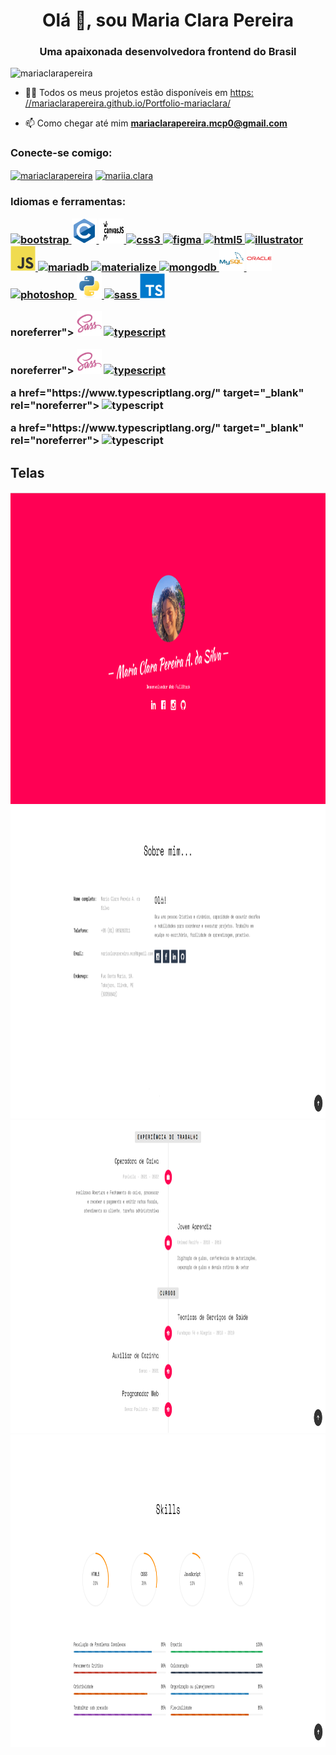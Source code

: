 <h1 align="center">Olá 👋, sou Maria Clara Pereira</h1>
<h3 align="center">Uma apaixonada desenvolvedora frontend do Brasil</h3>

<p align="left"> <img src ="https://komarev.com/ghpvc/?username=mariaclarapereira&label=Profile%20views&color=0e75b6&style=flat" alt="mariaclarapereira" /> </p>

- 👨‍💻 Todos os meus projetos estão disponíveis em [https: //mariaclarapereira.github.io/Portfolio-mariaclara/](https://mariaclarapereira.github.io/Portfolio-mariaclara/)

- 📫 Como chegar até mim **mariaclarapereira.mcp0@gmail.com**

<h3 align= "left">Conecte-se comigo:</h3>
<p align="left">
<a href="https://linkedin.com/in/mariaclarapereira" target="blank"><img align="center" src="https://raw.githubusercontent.com/rahuldkjain/github-profile-readme -generator/master/src/images/icons/Social/linked-in-alt.svg" alt="mariaclarapereira" height="30" width="40" /></a>
<a href="https:/ /instagram.com/mariia.clara" target="blank"><img align="center" src="https://raw.githubusercontent.com/rahuldkjain/github-profile-readme-generator/master/src/images /icons/Social/instagram.svg" alt="mariia.clara" height="30" width="40" /></a>
</p>

<h3 align="left">Idiomas e ferramentas:</ h3>
<p align="left"> <a href="https://getbootstrap.com" target="_blank" rel="noreferrer"> <img src="https://raw.githubusercontent.com/devicons/devicon /master/icons/bootstrap/bootstrap-plain-wordmark.svg" alt="bootstrap" width="40" height="40"/> </a> <a href="https://www.cprogramming.com /" target="_blank" rel="noreferrer"> <img src="https://raw.githubusercontent.com/devicons/devicon/master/icons/c/c-original.svg" alt="c" largura ="40" height="40"/> </a> <a href="https://canvasjs.com" target="_blank" rel="noreferrer"> <img src="https://raw.githubusercontent.com/Hardik0307/Hardik0307/master/assets/canvasjs-charts.svg" alt="canvasjs" width="40" height="40"/> </a> <a href="https: //www.w3schools.com/css/" target="_blank" rel="noreferrer"> <img src="https://raw.githubusercontent.com/devicons/devicon/master/icons/css3/css3-original -wordmark.svg" alt="css3" width="40" height="40"/> </a> <a href="https://www.figma.com/" target="_blank" rel=" noreferrer"> <img src="https://www.vectorlogo.zone/logos/figma/figma-icon.svg" alt="figma" width="40" height="40"/> </a> <a href="https://www.w3.org/html/" target="_blank" rel="noreferrer"> <img src="https://raw.githubusercontent.com/devicons/devicon/master/icons /html5/html5-original-wordmark.svg" alt="html5" width="40" height="40"/> </a> <a href="https://www.adobe.com/in/products /illustrator.html" target="_blank" rel="noreferrer"> <img src="https://www.vectorlogo.zone/logos/adobe_illustrator/adobe_illustrator-icon.svg" alt="illustrator" width="40 " height="40"/> </a> <a href="https://developer.mozilla.org/en-US/docs/Web/JavaScript" target="_blank" rel="noreferrer"> <img src="https://raw.githubusercontent.com/devicons/devicon/master/icons/javascript/javascript-original.svg" alt="javascript" width="40" height="40"/> </a > <a href="https://mariadb.org/" target="_blank" rel="noreferrer"> <img src="https://www.vectorlogo.zone/logos/mariadb/mariadb-icon.svg " alt="mariadb" width="40" height="40"/> </a> <a href="https://materializecss.com/" target="_blank" rel="noreferrer"> <img src ="https://raw.githubusercontent.com/prplx/svg-logos/5585531d45d294869c4eaab4d7cf2e9c167710a9/svg/materialize.svg" alt="materialize" width="40" height="40"/> </a> <a href="https://www.mongodb.com/" target="_blank" rel="noreferrer"> <img src="https://raw.githubusercontent.com/devicons/ devicon/master/icons/mongodb/mongodb-original-wordmark.svg" alt="mongodb" width="40" height="40"/> </a> <a href="https://www.mysql. com/" target="_blank" rel="noreferrer"> <img src="https://raw.githubusercontent.com/devicons/devicon/master/icons/mysql/mysql-original-wordmark.svg" alt=" mysql" width="40" height="40"/> </a> <a href="https://www.oracle.com/" target="_blank" rel="noreferrer"> <img src="https://raw.githubusercontent.com/devicons/devicon/master/icons/oracle/oracle-original.svg" alt="oracle" width="40" height="40"/> </a > <a href="https://www.photoshop.com/en" target="_blank" rel="noreferrer"> <img src="https://raw.githubusercontent.com/devicons/devicon/master/ icons/photoshop/photoshop-line.svg" alt="photoshop" width="40" height="40"/> </a> <a href="https://www.python.org" target="_blank " rel="noreferrer"> <img src="https://raw.githubusercontent.com/devicons/devicon/master/icons/python/python-original.svg" alt="python" width="40" height= "40"/> </a> <a href="https://sass-lang.com" target="_blank" rel="noreferrer"> <img src="https://raw.githubusercontent.com/devicons/devicon /master/icons/sass/sass-original.svg" alt="sass" width="40" height="40"/> </a> <a href="https://www.typescriptlang.org/" target="_blank" rel="noreferrer"> <img src="https://raw.githubusercontent.com/devicons/devicon/master/icons/typescript/typescript-original.svg" alt="typescript" width=" 40" altura="40"/> </a> </p>noreferrer"> <img src="https://raw.githubusercontent.com/devicons/devicon/master/icons/sass/sass-original.svg" alt="sass" width="40" height="40"/ > </a> <a href="https://www.typescriptlang.org/" target="_blank" rel="noreferrer"> <img src="https://raw.githubusercontent.com/devicons/devicon /master/icons/typescript/typescript-original.svg" alt="typescript" width="40" height="40"/> </a> </p>noreferrer"> <img src="https://raw.githubusercontent.com/devicons/devicon/master/icons/sass/sass-original.svg" alt="sass" width="40" height="40"/ > </a> <a href="https://www.typescriptlang.org/" target="_blank" rel="noreferrer"> <img src="https://raw.githubusercontent.com/devicons/devicon /master/icons/typescript/typescript-original.svg" alt="typescript" width="40" height="40"/> </a> </p>a href="https://www.typescriptlang.org/" target="_blank" rel="noreferrer"> <img src="https://raw.githubusercontent.com/devicons/devicon/master/icons/typescript /typescript-original.svg" alt="typescript" width="40" height="40"/> </a> </p>a href="https://www.typescriptlang.org/" target="_blank" rel="noreferrer"> <img src="https://raw.githubusercontent.com/devicons/devicon/master/icons/typescript /typescript-original.svg" alt="typescript" width="40" height="40"/> </a> 
<h2> Telas </h2>
<img src = "./tela 1.png" width="1000" height="500">
<img src = "./tela 2.png" width="1000" height="500">
<img src = "./tela 3.png" width="1000" height="500">
<img src = "./tela 4.png" width="1000" height="500">

